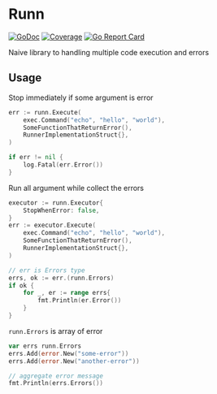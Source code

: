 # Runn

[![GoDoc](https://godoc.org/github.com/typical-go/runn?status.svg)](https://godoc.org/github.com/typical-go/runn)
[![Coverage](http://gocover.io/_badge/github.com/typical-go/runn)](https://gocover.io/github.com/typical-go/runn)
[![Go Report Card](https://goreportcard.com/badge/github.com/typical-go/runn)](https://goreportcard.com/report/github.com/typical-go/runn)

Naive library to handling multiple code execution and errors 

## Usage

Stop immediately if some argument is error
```go
err := runn.Execute(
    exec.Command("echo", "hello", "world"),
    SomeFunctionThatReturnError(), 
    RunnerImplementationStruct{},
)

if err != nil {
    log.Fatal(err.Error())
}
```

Run all argument while collect the errors
```go
executor := runn.Executor{
    StopWhenError: false,
}
err := executor.Execute(
    exec.Command("echo", "hello", "world"),
    SomeFunctionThatReturnError(), 
    RunnerImplementationStruct{},
)

// err is Errors type
errs, ok := err.(runn.Errors)
if ok {
    for _, er := range errs{
        fmt.Println(er.Error())
    }    
}
```

`runn.Errors` is array of error
```go
var errs runn.Errors
errs.Add(error.New("some-error"))
errs.Add(error.New("another-error"))

// aggregate error message
fmt.Println(errs.Errors())
```
